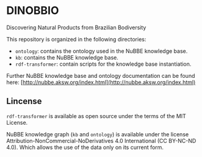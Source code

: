 # DINOBBIO
Discovering Natural Products from Brazilian Bodiversity


This repository is organized in the following directories:

* ``ontology``: contains the ontology used in the NuBBE knowledge base.
* ``kb``: contains the NuBBE knowledge base.
* ``rdf-transformer``: contain scripts for the knowledge base instantiation.

Further NuBBE knowledge base and ontology documentation can be found here: [http://nubbe.aksw.org/index.html](http://nubbe.aksw.org/index.html)

## Lincense

`rdf-transformer` is available as open source under the terms of the MIT License.

NuBBE knowledge graph (``kb`` and ``ontology``) is available under the license Attribution-NonCommercial-NoDerivatives 4.0 International (CC BY-NC-ND 4.0). Which allows the use of the data only on its current form.
